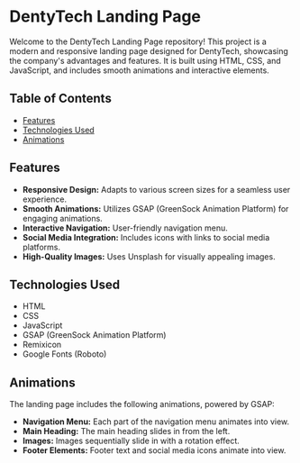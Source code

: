 # DentyTech Landing Page

Welcome to the DentyTech Landing Page repository! This project is a modern and responsive landing page designed for DentyTech, showcasing the company's advantages and features. It is built using HTML, CSS, and JavaScript, and includes smooth animations and interactive elements.

## Table of Contents

- [Features](#features)
- [Technologies Used](#technologies-used)
- [Animations](#animations)

## Features

- **Responsive Design:** Adapts to various screen sizes for a seamless user experience.
- **Smooth Animations:** Utilizes GSAP (GreenSock Animation Platform) for engaging animations.
- **Interactive Navigation:** User-friendly navigation menu.
- **Social Media Integration:** Includes icons with links to social media platforms.
- **High-Quality Images:** Uses Unsplash for visually appealing images.

## Technologies Used

- HTML
- CSS
- JavaScript
- GSAP (GreenSock Animation Platform)
- Remixicon
- Google Fonts (Roboto)

## Animations
The landing page includes the following animations, powered by GSAP:

- **Navigation Menu:** Each part of the navigation menu animates into view.
- **Main Heading:** The main heading slides in from the left.
- **Images:** Images sequentially slide in with a rotation effect.
- **Footer Elements:** Footer text and social media icons animate into view.
